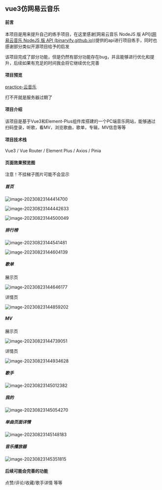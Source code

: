 ## vue3仿网易云音乐

#### 前言

本项目是用来提升自己的练手项目，在这里感谢[网易云音乐 NodeJS 版 API]([网易云音乐 NodeJS 版 API (binaryify.github.io)](https://binaryify.github.io/NeteaseCloudMusicApi/#/))提供的api进行项目练手，同时也感谢部分类似开源项目给予的启发

该项目完成了部分功能，但是仍然有部分功能存在bug，并且能够进行优化和提升，后续如果有充足的时间我会将它继续优化完善

#### 项目预览

[practice-云音乐](http://43.136.242.48:88)

打不开就是服务器过期了

#### 项目介绍

该项目是基于Vue3和Element-Plus组件库搭建的一个PC端音乐网站，能够通过扫码登录，听歌，看MV，浏览歌曲，歌单，专辑，MV信息等等

#### 项目技术栈

Vue3 / Vue Router / Element Plus / Axios / Pinia

#### 页面效果预览图
注意！不挂梯子图片可能不会显示
##### 首页

![image-20230823144414700](images/image-20230823144414700.png)



![image-20230823144442633](images/image-20230823144442633.png)

![image-20230823144500049](images/image-20230823144500049.png)



##### 排行榜

![image-20230823144541481](images/image-20230823144541481.png)

![image-20230823144604139](images/image-20230823144604139.png)

##### 歌单

展示页

![image-20230823144646177](images/image-20230823144646177.png)

详情页

![image-20230823144859202](images/image-20230823144859202.png)

##### MV

展示页

![image-20230823144739051](images/image-20230823144739051.png)

详情页

![image-20230823144934628](images/image-20230823144934628.png)

##### 歌手

![image-20230823145012382](images/image-20230823145012382.png)

##### 我的

![image-20230823145054270](images/image-20230823145054270.png)

##### 单曲页面详情

![image-20230823145148183](images/image-20230823145148183.png)

##### 音乐播放器

![image-20230823145351815](images/image-20230823145351815.png)

#### 后续可能会完善的功能

点赞/评论/收藏/歌手详情  等等
